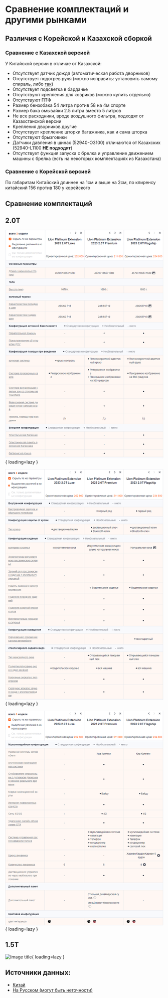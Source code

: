 # Сравнение комплектаций и другими рынками

## Различия с Корейской и Казахской сборкой

### Сравнение с Казахской версией

У Китайской версии в отличае от Казахской:

- Отсутствует датчик дождя (автоматическая работа дворников)
- Отсутствует подогрев руля (можно исправить: установить самому спираль, либо [так](improvement/wheel-heating.md))
- Отсутствует подсветка в бардачке
- Отсутствуют крепления для ковриков (можно купить отдельно)
- Отсутствуют ПТФ
- Размер бензобака 54 литра против 58 на 4м спорте
- Размер бака омывайки 2.5 литра вместо 5 литров
- Не все расходники, вроде воздушного фильтра, подходят от Казахстанской версии
- Крепления дворников другие
- Отсутствует крепление шторки багажника, как и сама шторка
- Отсутствуют брызговики
- Датчики давления в шинах (52940-O3100) отличаются от Казахских (52940-L1100 **НЕ подходят**)
- Отсутствует функция запуска с брелка и управление движением машины с брелка (есть на некоторых комплектациях из Казахстана)

### Сравнение с Корейской версией
По габаритам Китайский длиннее на 1см и выше на 2см, по клиренсу китайский 156 против 180 у корейского

## Сравнение комплектаций
## 2.0T
![Image title](./images/75bbec274cf915644ecbce077d74.png){ loading=lazy }

![Image title](./images/9776a9b243279afbd6d1db975bc8.png){ loading=lazy }

![Image title](./images/895f138f1ca8a2713712fd729a5e.png){ loading=lazy }

## 1.5T

![Image title](./images/G4FS_1_5Т.png){ loading=lazy }

## Источники данных:

- [Китай](https://price.pcauto.com.cn/sg28996/config.html#ad=20417)
- [На Русском (могут быть неточности)](https://aurum-motors.ru/kia-sportage-komplektacii-2023/)